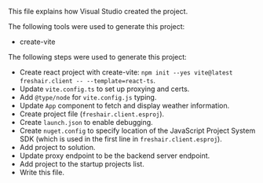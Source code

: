 This file explains how Visual Studio created the project.

The following tools were used to generate this project:
- create-vite

The following steps were used to generate this project:
- Create react project with create-vite: `npm init --yes vite@latest freshair.client -- --template=react-ts`.
- Update `vite.config.ts` to set up proxying and certs.
- Add `@type/node` for `vite.config.js` typing.
- Update `App` component to fetch and display weather information.
- Create project file (`freshair.client.esproj`).
- Create `launch.json` to enable debugging.
- Create `nuget.config` to specify location of the JavaScript Project System SDK (which is used in the first line in `freshair.client.esproj`).
- Add project to solution.
- Update proxy endpoint to be the backend server endpoint.
- Add project to the startup projects list.
- Write this file.
